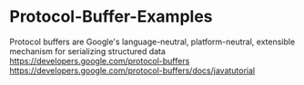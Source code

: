 # Protocol-Buffer-Examples
Protocol buffers are Google's language-neutral, platform-neutral, extensible mechanism for serializing structured data 
https://developers.google.com/protocol-buffers
https://developers.google.com/protocol-buffers/docs/javatutorial
